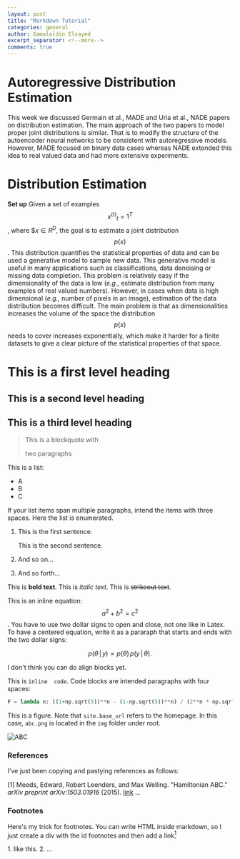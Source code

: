 ```yaml
---
layout: post
title: "Markdown Tutorial"
categories: general
author: Gamaleldin Elsayed
excerpt_separator: <!--more-->
comments: true
---
```

# Autoregressive Distribution Estimation

This week we discussed Germain et al., MADE and Uria et al., NADE papers on distribution estimation. The main approach of the two papers to model proper joint distributions is similar. That is to modify the structure of the autoencoder neural networks to be consistent with autoregressive models. However, MADE focused on binary data cases whereas NADE extended this idea to real valued data and had more extensive experiments.

<!--more-->

# Distribution Estimation
**Set up** 
Given a set of examples $${x^(t)}_t=1^T$$, where $$x \in R^D$, the goal is to estimate a joint distribution $$p(x)$$. This distribution quantifies the statistical properties of data and can be used a generative model to sample new data. This generative model is useful in many applications such as classifications, data denoising or missing data completion.  This problem is relatively easy if the dimensionality of the data is low (_e.g.,_ estimate distribution from many examples of real valued numbers). However, in cases when data is high dimensional (_e.g.,_ number of pixels in an image), estimation of the data distribution becomes difficult. The main problem is that as dimensionalities increases the volume of the space the distribution $$p(x)$$ needs to cover increases exponentially, which make it harder for a finite datasets to give a clear picture of the statistical properties of that space. 










# This is a first level heading

## This is a second level heading

## This is a third level heading

> This is a
> blockquote
> with
>
> two paragraphs

This is a list:
* A
* B
* C

If your list items span multiple paragraphs, intend the items with three spaces.
Here the list is enumerated.

1.   This is the first sentence.

     This is the second sentence.

2.   And so on...

3.   And so forth...

This is **bold text**.
This is _italic text_.
This is ~~strikeout text~~.

This is an inline equation: $$a^2 + b^2 = c^2$$. You have to use two
dollar signs to open and close, not one like in Latex.
To have a centered equation, write it as a pararaph that starts and
ends with the two dollar signs:

$$
p(\theta \, | \, y) \propto p(\theta) \, 
p(y \, | \, \theta).
$$

I don't think you can do align blocks yet.

This is `inline  code`. 
Code blocks are intended paragraphs with four spaces:

```python
F = lambda n: ((1+np.sqrt(5))**n - (1-np.sqrt(5))**n) / (2**n * np.sqrt(5))
```
This is a figure. Note that `site.base_url` refers to the homepage.
In this case, `abc.png` is located in the `img` folder under root.

![ABC]({{site.base_url}}/img/abc.png)

### References
I've just been copying and pastying references as follows: 

[1] Meeds, Edward, Robert Leenders, and Max Welling. "Hamiltonian ABC." _arXiv preprint arXiv:1503.01916_ (2015). [link](http://arxiv.org/pdf/1503.01916)
...

### Footnotes
Here's my trick for footnotes. You can write HTML inside markdown, so I just create a
div with the id footnotes and then add a link[<sup>1</sup>](#footnotes)

<div id="footnotes"></div>
1. like this.
2. ...

